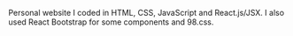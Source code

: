Personal website I coded in HTML, CSS, JavaScript and React.js/JSX.
I also used React Bootstrap for some components and 98.css.
